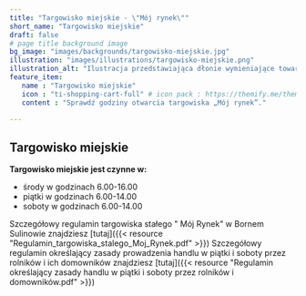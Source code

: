 ```yaml
---
title: "Targowisko miejskie - \"Mój rynek\""
short_name: "Targowisko miejskie"
draft: false
# page title background image
bg_image: "images/backgrounds/targowisko-miejskie.jpg"
illustration: "images/illustrations/targowisko-miejskie.png"
illustration_alt: "Ilustracja przedstawiająca dłonie wymieniające towary na pieniądze"
feature_item:
   name : "Targowisko miejskie"
   icon : "ti-shopping-cart-full" # icon pack : https://themify.me/themify-icons
   content : "Sprawdź godziny otwarcia targowiska „Mój rynek”."

---
```

## Targowisko miejskie ##

**Targowisko miejskie jest czynne w:**
- środy w godzinach 6.00-16.00
- piątki w godzinach 6.00-14.00
- soboty w godzinach 6.00-14.00

Szczegółowy regulamin targowiska stałego " Mój Rynek" w Bornem Sulinowie znajdziesz [tutaj]({{< resource "Regulamin_targowiska_stalego_Moj_Rynek.pdf" >}})
Szczegółowy regulamin określający zasady prowadzenia handlu w piątki i soboty przez rolników i ich domowników znajdziesz [tutaj]({{< resource "Regulamin określający zasady handlu w piątki i soboty przez rolników i domowników.pdf" >}})
